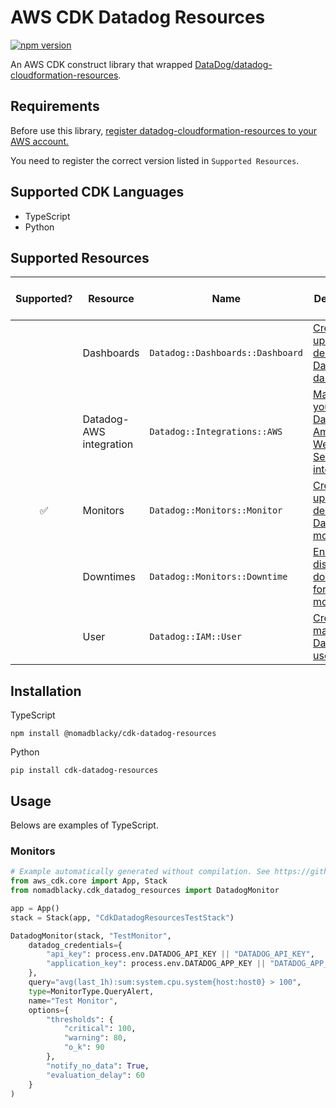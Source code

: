 # AWS CDK Datadog Resources

[![npm version](https://badge.fury.io/js/%40nomadblacky%2Fcdk-datadog-resources.svg)](https://badge.fury.io/js/%40nomadblacky%2Fcdk-datadog-resources)

An AWS CDK construct library that wrapped [DataDog/datadog-cloudformation-resources](https://github.com/DataDog/datadog-cloudformation-resources).

## Requirements

Before use this library, [register datadog-cloudformation-resources to your AWS account.](https://github.com/DataDog/datadog-cloudformation-resources#datadog-aws-cloudformation)

You need to register the correct version listed in `Supported Resources`.

## Supported CDK Languages

* TypeScript
* Python

## Supported Resources

| Supported? | Resource                | Name                             | Description                                              | Datadog CF Version |
| :--------: | ----------------------- | -------------------------------- | -------------------------------------------------------- | ------------------ |
|            | Dashboards              | `Datadog::Dashboards::Dashboard` | [Create, update, and delete Datadog dashboards.](https://github.com/DataDog/datadog-cloudformation-resources/tree/master/datadog-dashboards-dashboard-handler)      | N/A                |
|            | Datadog-AWS integration | `Datadog::Integrations::AWS`     | [Manage your Datadog-Amazon Web Service integration.](https://github.com/DataDog/datadog-cloudformation-resources/tree/master/datadog-integrations-aws-handler) | N/A                |
|     ✅     | Monitors                | `Datadog::Monitors::Monitor`     | [Create, update, and delete Datadog monitors.](https://github.com/DataDog/datadog-cloudformation-resources/tree/master/datadog-monitors-monitor-handler)        | [3.0.0](https://github.com/DataDog/datadog-cloudformation-resources/blob/master/datadog-monitors-monitor-handler/CHANGELOG.md#300--2021-02-16)         |
|            | Downtimes               | `Datadog::Monitors::Downtime`    | [Enable or disable downtimes for your monitors.](https://github.com/DataDog/datadog-cloudformation-resources/tree/master/datadog-monitors-downtime-handler)      | N/A                |
|            | User                    | `Datadog::IAM::User`             | [ Create and manage Datadog users.](https://github.com/DataDog/datadog-cloudformation-resources/tree/master/datadog-iam-user-handler)                   | N/A                |

## Installation

TypeScript

```shell
npm install @nomadblacky/cdk-datadog-resources
```

Python

```shell
pip install cdk-datadog-resources
```

## Usage

Belows are examples of TypeScript.

### Monitors

```python
# Example automatically generated without compilation. See https://github.com/aws/jsii/issues/826
from aws_cdk.core import App, Stack
from nomadblacky.cdk_datadog_resources import DatadogMonitor

app = App()
stack = Stack(app, "CdkDatadogResourcesTestStack")

DatadogMonitor(stack, "TestMonitor",
    datadog_credentials={
        "api_key": process.env.DATADOG_API_KEY || "DATADOG_API_KEY",
        "application_key": process.env.DATADOG_APP_KEY || "DATADOG_APP_KEY"
    },
    query="avg(last_1h):sum:system.cpu.system{host:host0} > 100",
    type=MonitorType.QueryAlert,
    name="Test Monitor",
    options={
        "thresholds": {
            "critical": 100,
            "warning": 80,
            "o_k": 90
        },
        "notify_no_data": True,
        "evaluation_delay": 60
    }
)
```
